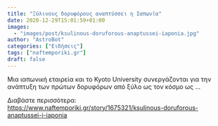 ```yaml
---
title: "Ξύλινους δορυφόρους αναπτύσσει η Ιαπωνία"
date: 2020-12-29T15:01:59+01:00
images:
  - "images/post/ksulinous-doruforous-anaptussei-iaponia.jpg"
author: "AstroBot"
categories: ["Ειδήσεις"]
tags: ["naftemporiki.gr"]
draft: false
---
```


Μια ιαπωνική εταιρεία και το Kyoto University συνεργάζονται για την ανάπτυξη των πρώτων δορυφόρων από ξύλο ως τον κόσμο ως ...

Διαβάστε περισσότερα: https://www.naftemporiki.gr/story/1675321/ksulinous-doruforous-anaptussei-i-iaponia
